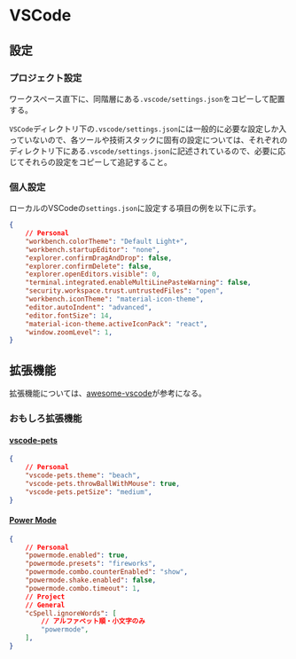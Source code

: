 # VSCode

## 設定

### プロジェクト設定

ワークスペース直下に、同階層にある`.vscode/settings.json`をコピーして配置する。

`VSCode`ディレクトリ下の`.vscode/settings.json`には一般的に必要な設定しか入っていないので、各ツールや技術スタックに固有の設定については、それぞれのディレクトリ下にある`.vscode/settings.json`に記述されているので、必要に応じてそれらの設定をコピーして追記すること。

### 個人設定

ローカルのVSCodeの`settings.json`に設定する項目の例を以下に示す。

```json
{
    // Personal
    "workbench.colorTheme": "Default Light+",
    "workbench.startupEditor": "none",
    "explorer.confirmDragAndDrop": false,
    "explorer.confirmDelete": false,
    "explorer.openEditors.visible": 0,
    "terminal.integrated.enableMultiLinePasteWarning": false,
    "security.workspace.trust.untrustedFiles": "open",
    "workbench.iconTheme": "material-icon-theme",
    "editor.autoIndent": "advanced",
    "editor.fontSize": 14,
    "material-icon-theme.activeIconPack": "react",
    "window.zoomLevel": 1,
}
```

## 拡張機能

拡張機能については、[awesome-vscode](https://github.com/viatsko/awesome-vscode)が参考になる。

### おもしろ拡張機能

#### [vscode-pets](https://marketplace.visualstudio.com/items?itemName=tonybaloney.vscode-pets)

```json
{
    // Personal
    "vscode-pets.theme": "beach",
    "vscode-pets.throwBallWithMouse": true,
    "vscode-pets.petSize": "medium",
}
```

#### [Power Mode](https://marketplace.visualstudio.com/items?itemName=hoovercj.vscode-power-mode)

```json
{
    // Personal
    "powermode.enabled": true,
    "powermode.presets": "fireworks",
    "powermode.combo.counterEnabled": "show",
    "powermode.shake.enabled": false,
    "powermode.combo.timeout": 1,
    // Project
    // General
    "cSpell.ignoreWords": [
        // アルファベット順・小文字のみ
        "powermode",
    ],
}
```
